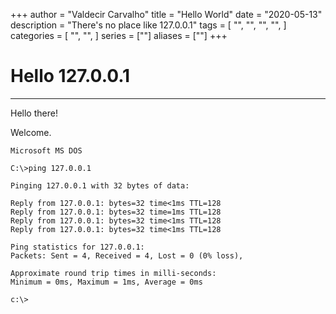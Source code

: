 +++
author = "Valdecir Carvalho"
title = "Hello World"
date = "2020-05-13"
description = "There's no place like 127.0.0.1"
tags = [
    "",
    "",
    "",
    "",
]
categories = [
    "",
    "",
]
series = [""]
aliases = [""]
+++

# Hello 127.0.0.1
---

Hello there!

Welcome.


	Microsoft MS DOS 

	C:\>ping 127.0.0.1

	Pinging 127.0.0.1 with 32 bytes of data:

	Reply from 127.0.0.1: bytes=32 time<1ms TTL=128
	Reply from 127.0.0.1: bytes=32 time=1ms TTL=128
	Reply from 127.0.0.1: bytes=32 time<1ms TTL=128
	Reply from 127.0.0.1: bytes=32 time<1ms TTL=128

	Ping statistics for 127.0.0.1:
    Packets: Sent = 4, Received = 4, Lost = 0 (0% loss),

	Approximate round trip times in milli-seconds:
    Minimum = 0ms, Maximum = 1ms, Average = 0ms
	     
	c:\>